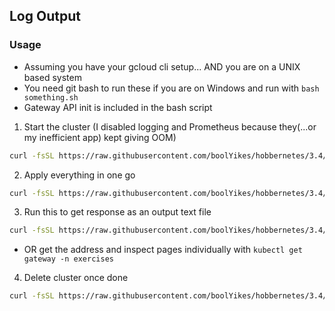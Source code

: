 ## Log Output
### Usage
- Assuming you have your gcloud cli setup... AND you are on a UNIX based system
- You need git bash to run these if you are on Windows and run with `bash something.sh`
- Gateway API init is included in the bash script

1. Start the cluster (I disabled logging and Prometheus because they(...or my inefficient app) kept giving OOM)
```bash
curl -fsSL https://raw.githubusercontent.com/boolYikes/hobbernetes/3.4/gcloud_scripts/cluster_init.sh | bash
```

2. Apply everything in one go
```bash
curl -fsSL https://raw.githubusercontent.com/boolYikes/hobbernetes/3.4/log_output/apply_all.sh | bash
```

3. Run this to get response as an output text file
```bash
curl -fsSL https://raw.githubusercontent.com/boolYikes/hobbernetes/3.4/gcloud_scripts/make_requests_exercise.sh | bash -s -- 2>&1 | tee output
```
- OR get the address and inspect pages individually with `kubectl get gateway -n exercises`

4. Delete cluster once done
```bash
curl -fsSL https://raw.githubusercontent.com/boolYikes/hobbernetes/3.4/gcloud_scripts/delete_cluster.sh | bash
```